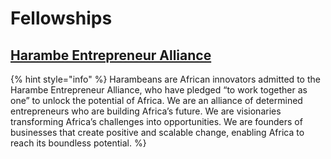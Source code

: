 # Fellowships

## [Harambe Entrepreneur Alliance](www.harambeans.com/)

{% hint style="info" %}
Harambeans are African innovators admitted to the Harambe Entrepreneur Alliance, who have pledged “to work together as one” to unlock the potential of Africa. We are an alliance of determined entrepreneurs who are building Africa’s future. We are visionaries transforming Africa’s challenges into opportunities. We are founders of businesses that create positive and scalable change, enabling Africa to reach its boundless potential. %}
